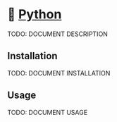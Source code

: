# 🐍 [Python](https://github.com/illallangi/python)

TODO: DOCUMENT DESCRIPTION

## Installation

TODO: DOCUMENT INSTALLATION

## Usage

TODO: DOCUMENT USAGE
